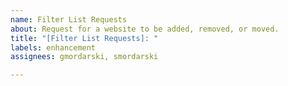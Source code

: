 ```yaml
---
name: Filter List Requests
about: Request for a website to be added, removed, or moved.
title: "[Filter List Requests]: "
labels: enhancement
assignees: gmordarski, smordarski

---
```



